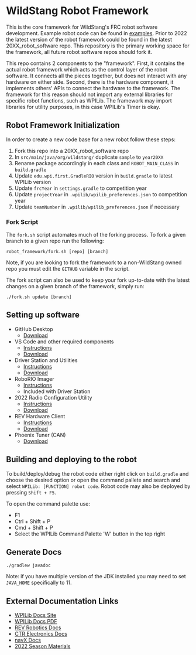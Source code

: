 # WildStang Robot Framework

This is the core framework for WildStang's FRC robot software development.
Example robot code can be found in [examples](examples).
Prior to 2022 the latest version of the robot framework could be found in the latest 20XX_robot_software repo.
This repository is the primary working space for the framework, all future robot software repos should fork it.

This repo contains 2 components to the "framework".
First, it contains the actual robot framework which acts as the control layer of the robot software.
It connects all the pieces together, but does not interact with any hardware on either side.
Second, there is the hardware component, it implements others' APIs to connect the hardware to the framework.
The framework for this reason should not import any external libraries for specific robot functions, such as WPILib.
The framework may import libraries for utility purposes, in this case WPILib's Timer is okay.

## Robot Framework Initialization

In order to create a new code base for a new robot follow these steps:
1. Fork this repo into a 20XX_robot_software repo
2. In `src/main/java/org/wildstang/` duplicate `sample` to `year20XX`
3. Rename package accordingly in each class and `ROBOT_MAIN_CLASS` in `build.gradle`
4. Update `edu.wpi.first.GradleRIO` version in `build.gradle` to latest WPILib version
5. Update `frcYear` in `settings.gradle` to competition year
6. Update `projectYear` in `.wpilib/wpilib_preferences.json` to competition year
7. Update `teamNumber` in `.wpilib/wpilib_preferences.json` if necessary

### Fork Script

The `fork.sh` script automates much of the forking process.
To fork a given branch to a given repo run the following:
```
robot_framework/fork.sh [repo] [branch]
```
Note, if you are looking to fork the framework to a non-WildStang owned repo you must edit the `GITHUB` variable in the script.

The fork script can also be used to keep your fork up-to-date with the latest changes on a given branch of the framework, simply run:
```
./fork.sh update [branch]
```

## Setting up software
- GitHub Desktop
  - [Download](https://desktop.github.com/)
- VS Code and other required components
  - [Instructions](https://docs.wpilib.org/en/stable/docs/zero-to-robot/step-2/wpilib-setup.html)
  - [Download](https://github.com/wpilibsuite/allwpilib/releases/latest/)
- Driver Station and Utilities
  - [Instructions](https://docs.wpilib.org/en/stable/docs/zero-to-robot/step-2/frc-game-tools.html)
  - [Download](https://www.ni.com/en-us/support/downloads/drivers/download.frc-game-tools.html/)
- RoboRIO Imager
  - [Instructions](https://docs.wpilib.org/en/stable/docs/zero-to-robot/step-3/imaging-your-roborio.html)
  - Included with Driver Station
- 2022 Radio Configuration Utility
  - [Instructions](https://docs.wpilib.org/en/stable/docs/zero-to-robot/step-3/radio-programming.html)
  - [Download](https://firstfrc.blob.core.windows.net/frc2022/Radio/FRC_Radio_Configuration_22_0_1.zip)
- REV Hardware Client
  - [Instructions](https://docs.revrobotics.com/rev-hardware-client/getting-started/installation-instructions)
  - [Download](https://github.com/REVrobotics/REV-Software-Binaries/releases/latest)
- Phoenix Tuner (CAN)
  - [Download](https://github.com/CrossTheRoadElec/Phoenix-Releases/releases/latest/)

## Building and deploying to the robot

To build/deploy/debug the robot code either right click on `build.gradle` and choose the desired option or open the command pallete and search and select `WPILib: [FUNCTION] robot code`.
Robot code may also be deployed by pressing `Shift + F5`.

To open the command palette use:
- F1
- Ctrl + Shift + P
- Cmd + Shift + P
- Select the WPILib Command Palette 'W' button in the top right

## Generate Docs

`./gradlew javadoc`

Note: if you have multiple version of the JDK installed you may need to set `JAVA_HOME` specifically to 11.

## External Documentation Links

- [WPILib Docs Site](https://docs.wpilib.org/en/stable/index.html)
- [WPILib Docs PDF](https://readthedocs.org/projects/frc-docs/downloads/pdf/latest/)
- [REV Robotics Docs](https://www.revrobotics.com/software/)
- [CTR Electronics Docs](https://docs.ctre-phoenix.com/en/stable/)
- [navX Docs](https://pdocs.kauailabs.com/navx-mxp/software/roborio-libraries/)
- [2022 Season Materials](https://www.firstinspires.org/resource-library/frc/competition-manual-qa-system)
